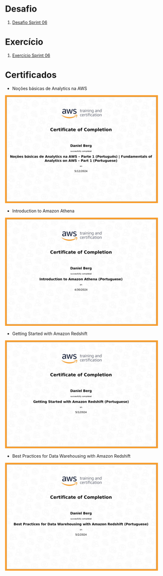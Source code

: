 # Desafio

1. [Desafio Sprint 06](/Desafio/etapa-1/README.md)


# Exercício

1. [Exercício Sprint 06](exercicios/README.md)


# Certificados

- Noções básicas de Analytics na AWS

![Noções básicas de Analytics na AWS](certificados/nocoes-basicas-analytics.jpg)


- Introduction to Amazon Athena

![Introduction to Amazon Athena](certificados/introducao-amazon-athena.jpg)

- Getting Started with Amazon Redshift

![Getting Started with Amazon Redshift](certificados/Getting-Started-with-Amazon-Redshift.jpg)

- Best Practices for Data Warehousing with Amazon Redshift

![Best Practices for Data Warehousing with Amazon Redshift](certificados/Data-Warehousing-with-Amazon-Redshift.jpg)